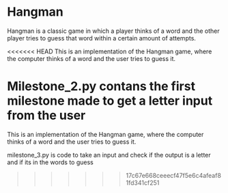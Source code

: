 # Hangman
Hangman is a classic game in which a player thinks of a word and the other player tries to guess that word within a certain amount of attempts.

<<<<<<< HEAD
This is an implementation of the Hangman game, where the computer thinks of a word and the user tries to guess it. 

Milestone_2.py contans the first milestone made to get a letter input from the user
=======
This is an implementation of the Hangman game, where the computer thinks of a word and the user tries to guess it.

milestone_3.py is code to take an input and check if the output is a letter and if its in the words to guess
>>>>>>> 17c67e668ceeecf47f5e6c4afeaf81fd341cf251
